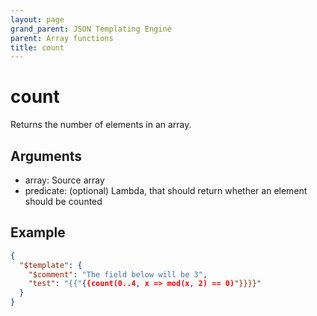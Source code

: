 ```yaml
---
layout: page
grand_parent: JSON Templating Engine
parent: Array functions
title: count
---
```


# count

Returns the number of elements in an array.

## Arguments

 - array: Source array
 - predicate: (optional) Lambda, that should return whether an element should be counted

## Example

```json
{
  "$template": {
    "$comment": "The field below will be 3",
    "test": "{{"{{count(0..4, x => mod(x, 2) == 0)"}}}}"
  }
}
```
